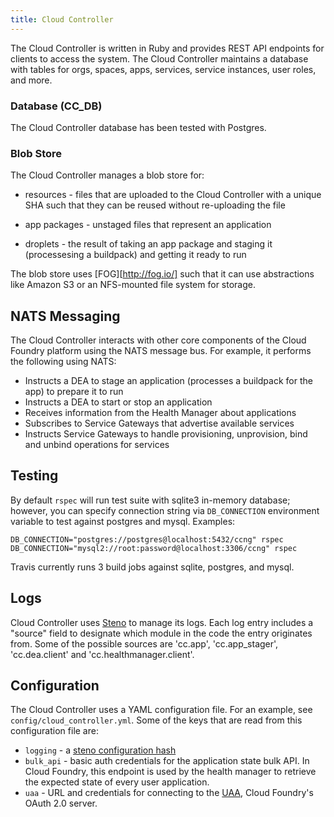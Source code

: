 ```yaml
---
title: Cloud Controller
---
```


The Cloud Controller is written in Ruby and provides REST API endpoints
for clients to access the system. The Cloud Controller maintains a database with
tables for orgs, spaces, apps, services, service instances, user roles, and more.

### Database (CC_DB)

The Cloud Controller database has been tested with Postgres.

### Blob Store

The Cloud Controller manages a blob store for:

- resources - files that are uploaded to the Cloud Controller with a unique SHA
  such that they can be reused without re-uploading the file

- app packages - unstaged files that represent an application

- droplets - the result of taking an app package and staging it
  (processesing a buildpack) and getting it ready to run

The blob store uses [FOG][http://fog.io/] such that it can use abstractions like
Amazon S3 or an NFS-mounted file system for storage.

## NATS Messaging

The Cloud Controller interacts with other core components of the Cloud Foundry
platform using the NATS message bus. For example, it performs the following using NATS:

- Instructs a DEA to stage an application (processes a buildpack for the app) to prepare it to run
- Instructs a DEA to start or stop an application
- Receives information from the Health Manager about applications
- Subscribes to Service Gateways that advertise available services
- Instructs Service Gateways to handle provisioning, unprovision, bind and unbind operations for services

## Testing

By default `rspec` will run test suite with sqlite3 in-memory database;
however, you can specify connection string via `DB_CONNECTION` environment
variable to test against postgres and mysql. Examples:

    DB_CONNECTION="postgres://postgres@localhost:5432/ccng" rspec
    DB_CONNECTION="mysql2://root:password@localhost:3306/ccng" rspec

Travis currently runs 3 build jobs against sqlite, postgres, and mysql.

## Logs

Cloud Controller uses [Steno](http://github.com/cloudfoundry/steno) to manage its logs.
Each log entry includes a "source" field to designate which module in the code the
entry originates from.  Some of the possible sources are 'cc.app', 'cc.app_stager',
'cc.dea.client' and 'cc.healthmanager.client'.

## Configuration

The Cloud Controller uses a YAML configuration file.
For an example, see `config/cloud_controller.yml`.
Some of the keys that are read from this configuration file are:

* `logging` - a [steno configuration hash](http://github.com/cloudfoundry/steno#from-yaml-file)
* `bulk_api` - basic auth credentials for the application state bulk API. In Cloud Foundry,
this endpoint is used by the health manager to retrieve the expected state of every user
application.
* `uaa` - URL and credentials for connecting to the [UAA](github.com/cloudfoundry/uaa),
Cloud Foundry's OAuth 2.0 server.
